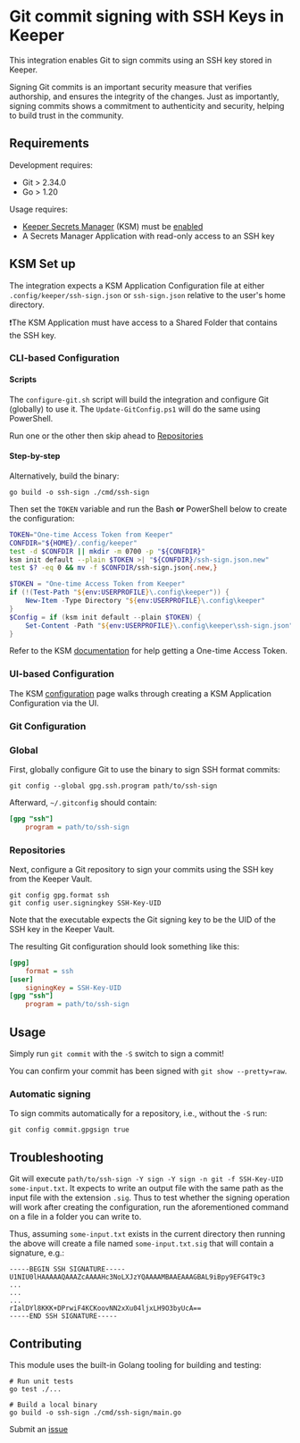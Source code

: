 # Git commit signing with SSH Keys in Keeper

This integration enables Git to sign commits using an SSH key stored in Keeper.

Signing Git commits is an important security measure that verifies authorship,
and ensures the integrity of the changes.
Just as importantly,
signing commits shows a commitment to authenticity and security,
helping to build trust in the community.

## Requirements

Development requires:

- Git > 2.34.0
- Go > 1.20

Usage requires:

- [Keeper Secrets Manager](https://docs.keeper.io/secrets-manager/secrets-manager/overview)
  (KSM) must be [enabled](https://docs.keeper.io/secrets-manager/secrets-manager/quick-start-guide)
- A Secrets Manager Application with read-only access to an SSH key

## KSM Set up

The integration expects a KSM Application Configuration file at either
`.config/keeper/ssh-sign.json` or
`ssh-sign.json`
relative to the user's home directory.

❗The KSM Application must have access to a Shared Folder that contains the SSH key.

### CLI-based Configuration

#### Scripts

The `configure-git.sh` script will build the integration and configure Git (globally) to use it.
The `Update-GitConfig.ps1` will do the same using PowerShell.

Run one or the other then skip ahead to [Repositories](#repositories)

#### Step-by-step

Alternatively, build the binary:

```shell
go build -o ssh-sign ./cmd/ssh-sign
```

Then set the `TOKEN` variable and run the Bash **or** PowerShell below to create the configuration:

```bash
TOKEN="One-time Access Token from Keeper"
CONFDIR="${HOME}/.config/keeper"
test -d $CONFDIR || mkdir -m 0700 -p "${CONFDIR}"
ksm init default --plain $TOKEN >| "${CONFDIR}/ssh-sign.json.new"
test $? -eq 0 && mv -f $CONFDIR/ssh-sign.json{.new,}
```

```PowerShell
$TOKEN = "One-time Access Token from Keeper"
if (!(Test-Path "${env:USERPROFILE}\.config\keeper")) {
    New-Item -Type Directory "${env:USERPROFILE}\.config\keeper"
}
$Config = if (ksm init default --plain $TOKEN) {
    Set-Content -Path "${env:USERPROFILE}\.config\keeper\ssh-sign.json" -Value $Config
}
```

Refer to the KSM [documentation](https://docs.keeper.io/secrets-manager/secrets-manager/about/one-time-token)
for help getting a One-time Access Token.

### UI-based Configuration

The KSM [configuration](https://docs.keeper.io/secrets-manager/secrets-manager/about/secrets-manager-configuration)
page walks through creating a KSM Application Configuration via the UI.

### Git Configuration

### Global

First, globally configure Git to use the binary to sign SSH format commits:

```shell
git config --global gpg.ssh.program path/to/ssh-sign
```

Afterward, `~/.gitconfig` should contain:

```ini
[gpg "ssh"]
    program = path/to/ssh-sign
```

### Repositories

Next, configure a Git repository to sign your commits using the SSH key from the Keeper Vault.

```shell
git config gpg.format ssh
git config user.signingkey SSH-Key-UID
```

Note that the executable expects the Git signing key to be the UID of the SSH key in the Keeper Vault.

The resulting Git configuration should look something like this:

```ini
[gpg]
    format = ssh
[user]
    signingKey = SSH-Key-UID
[gpg "ssh"]
    program = path/to/ssh-sign
```

## Usage

Simply run `git commit` with the `-S` switch to sign a commit!

You can confirm your commit has been signed with `git show --pretty=raw`.

### Automatic signing

To sign commits automatically for a repository, i.e., without the `-S` run:

```shell
git config commit.gpgsign true
```

## Troubleshooting

Git will execute `path/to/ssh-sign -Y sign -Y sign -n git -f SSH-Key-UID some-input.txt`.
It expects to write an output file with the same path as the input file with the extension `.sig`.
Thus to test whether the signing operation will work after creating the configuration,
run the aforementioned command on a file in a folder you can write to.

Thus, assuming `some-input.txt` exists in the current directory
then running the above will create a file named `some-input.txt.sig`
that will contain a signature, e.g.:

```PEM
-----BEGIN SSH SIGNATURE-----
U1NIU0lHAAAAAQAAAZcAAAAHc3NoLXJzYQAAAAMBAAEAAAGBAL9iBpy9EFG4T9c3
...
...
...
rIalDYl8KKK+DPrwiF4KCKoovNN2xXu04ljxLH9O3byUcA==
-----END SSH SIGNATURE-----
```

## Contributing

This module uses the built-in Golang tooling for building and testing:

```shell
# Run unit tests
go test ./...

# Build a local binary
go build -o ssh-sign ./cmd/ssh-sign/main.go
```

Submit an [issue](issues/)
